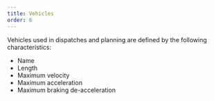 ```yaml
---
title: Vehicles
order: 6
---
```


Vehicles used in dispatches and planning are defined by the following characteristics:

* Name
* Length
* Maximum velocity
* Maximum acceleration
* Maximum braking de-acceleration
